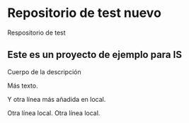 # Repositorio de test nuevo
Respositorio de test

## Este es un proyecto de ejemplo para IS

Cuerpo de la descripción

Más texto.

Y otra línea más añadida en local.

Otra línea local.
Otra línea local.